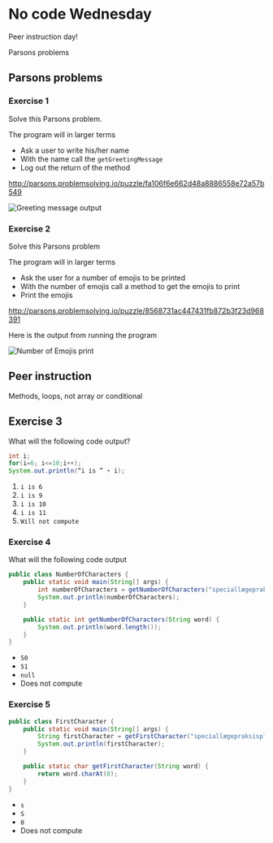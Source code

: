 # No code Wednesday

Peer instruction day!

Parsons problems



## Parsons problems



### Exercise 1

Solve this Parsons problem.

The program will in larger terms

- Ask a user to write his/her name
- With the name call the `getGreetingMessage`
- Log out the return of the method

http://parsons.problemsolving.io/puzzle/fa106f6e662d48a8886558e72a57b549

<!--

```
public static void main(String[] args) {
    Scanner scanner = new Scanner(System.in);
    System.out.println("Please write your name here to get a greeting");
    String fullname = scanner.nextLine();
    String greeting = getGreetingMessage(fullname);
    System.out.println(greeting);
}

public static String getGreetingMessage(String fullname) {
    String greeting = "Hello " + fullname + " Welcome to our Hotel";

    return greeting;
}
```

 -->

![Greeting message output](../../../greeting-message-parson.png)





### Exercise 2

Solve this Parsons problem

The program will in larger terms

- Ask the user for a number of emojis to be printed
- With the number of emojis call a method to get the emojis to print
- Print the emojis

http://parsons.problemsolving.io/puzzle/8568731ac447431fb872b3f23d968391

<!--

```
public class emojiPrinter {
    public static void main(String[] args) {
        Scanner scanner = new Scanner(System.in);
        System.out.println("How many emoji's would you like?");
        int numberOfemojis = scanner.nextInt();
        String pattern = getPattern(numberOfemojis);
        System.out.println(pattern);
    }

    public static String getPattern(int numberOfemojis) {
        String pattern = "";
        for (int i = 0; i < numberOfemojis; i++) {
            pattern += "🎉";
        }

        return pattern;
    }
}
```

-->

Here is the output from running the program



![Number of Emojis print](../../../number-of-emoji-parson.png)



## Peer instruction

Methods, loops, not array or conditional



## Exercise 3

What will the following code output? 

```java
int i;
for(i=6; i<=10;i++);  
System.out.println(“i is ” + i);
```

1. `i is 6`
2. `i is 9`
3. `i is 10`
4. `i is 11`
5. `Will not compute`



### Exercise 4

What will the following code output

```java
public class NumberOfCharacters {
    public static void main(String[] args) {
        int numberOfCharacters = getNumberOfCharacters("speciallægepraksisplanlægningsstabiliseringsperiode");
        System.out.println(numberOfCharacters);
    }

    public static int getNumberOfCharacters(String word) {
        System.out.println(word.length());
    }
}
```

- `50`
- `51`
- `null`
- Does not compute



### Exercise 5

```java
public class FirstCharacter {
    public static void main(String[] args) {
        String firstCharacter = getFirstCharacter("speciallægepraksisplanlægningsstabiliseringsperiode");
        System.out.println(firstCharacter);
    }

    public static char getFirstCharacter(String word) {
        return word.charAt(0);
    }
}
```

- `s`
- `S`
- `0`
- Does not compute


